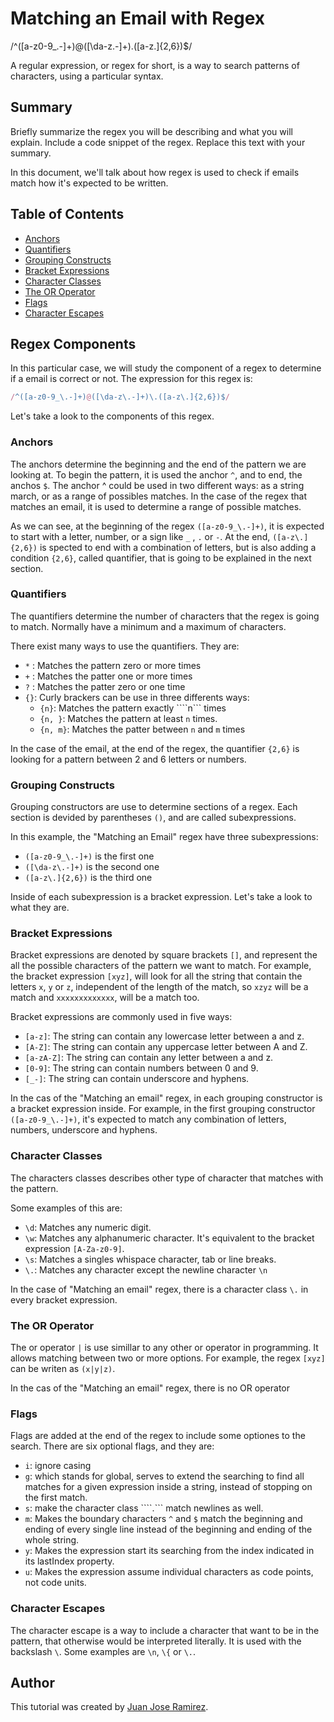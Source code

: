 # Matching an Email with Regex

/^([a-z0-9_\.-]+)@([\da-z\.-]+)\.([a-z\.]{2,6})$/

A regular expression, or regex for short, is a way to search patterns of characters, using a particular syntax. 

## Summary

Briefly summarize the regex you will be describing and what you will explain. Include a code snippet of the regex. Replace this text with your summary.

In this document, we'll talk about how regex is used to check if emails match how it's expected to be written.


## Table of Contents

- [Anchors](#anchors)
- [Quantifiers](#quantifiers)
- [Grouping Constructs](#grouping-constructs)
- [Bracket Expressions](#bracket-expressions)
- [Character Classes](#character-classes)
- [The OR Operator](#the-or-operator)
- [Flags](#flags)
- [Character Escapes](#character-escapes)

## Regex Components

In this particular case, we will study the component of a regex to determine if a email is correct or not. The expression for this regex is:

``` javascript
/^([a-z0-9_\.-]+)@([\da-z\.-]+)\.([a-z\.]{2,6})$/
```
 Let's take a look to the components of this regex.

### Anchors

The anchors determine the beginning and the end of the pattern we are looking at. To begin the pattern, it is used the anchor ```^```, and to end, the anchos ```$```.
The anchor ^ could be used in two different ways: as a string march, or as a range of possibles matches. In the case of the regex that matches an email, it is used to determine a range of possible matches.

As we can see, at the beginning of the regex ```([a-z0-9_\.-]+)```, it is expected to start with a letter, number, or a sign like ```_``` , ```.``` or ```-```. At the end, ```([a-z\.]{2,6})``` is spected to end with a combination of letters, but is also adding a condition ```{2,6}```, called quantifier, that is going to be explained in the next section.

### Quantifiers

The quantifiers determine the number of characters that the regex is going to match. Normally have a minimum and a maximum of characters.

There exist many ways to use the quantifiers. They are:
- ```*``` : Matches the pattern zero or more times
- ```+``` : Matches the patter one or more times
- ```?``` : Matches the patter zero or one time
- ```{}```: Curly brackers can be use in three differents ways:
  - ```{n}```: Matches the pattern exactly ````n``` times
  - ```{n, }```: Matches the pattern at least ```n``` times.
  - ```{n, m}```: Matches the patter between ```n``` and ```m``` times

In the case of the email, at the end of the regex, the quantifier ```{2,6}``` is looking for a pattern between 2 and 6 letters or numbers.

### Grouping Constructs

Grouping constructors are use to determine sections of a regex. Each section is devided by parentheses ```()```, and are called subexpressions.

In this example, the "Matching an Email" regex have three subexpressions:

- ```([a-z0-9_\.-]+)``` is the first one
- ```([\da-z\.-]+)``` is the second one
- ```([a-z\.]{2,6})``` is the third one

Inside of each subexpression is a bracket expression. Let's take a look to what they are.

### Bracket Expressions

Bracket expressions are denoted by square brackets ```[]```, and represent the all the possible characters of the pattern we want to match. For example, the bracket expression ```[xyz]```, will look for all the string that contain the letters ```x```, ```y``` or ```z```, independent of the length of the match, so ```xzyz``` will be a match and ```xxxxxxxxxxxxx```, will be a match too.

Bracket expressions are commonly used in five ways:

- ```[a-z]```: The string can contain any lowercase letter between a and z.
- ```[A-Z]```: The string can contain any uppercase letter between A and Z.
- ```[a-zA-Z]```: The string can contain any letter between a and z.
- ```[0-9]```: The string can contain numbers between 0 and 9.
- ```[_-]```: The string can contain underscore and hyphens.

In the cas of the "Matching an email" regex, in each grouping constructor is a bracket expression inside. For example, in the first grouping constructor ```([a-z0-9_\.-]+)```, it's expected to match any combination of letters, numbers, underscore and hyphens.

### Character Classes

The characters classes describes other type of character that matches with the pattern. 

Some examples of this are:

- ```\d```: Matches any numeric digit.
- ```\w```: Matches any alphanumeric character. It's equivalent to the bracket expression ```[A-Za-z0-9]```.
- ```\s```: Matches a singles whispace character, tab or line breaks.
- ```\.```: Matches any character except the newline character ```\n```

In the case of "Matching an email" regex, there is a character class ```\.``` in every bracket expression.

### The OR Operator

The or operator ```|``` is use simillar to any other or operator in programming. It allows matching between two or more options. For example, the regex ```[xyz]``` can be writen as ```(x|y|z)```.

In the cas of the "Matching an email" regex, there is no OR operator

### Flags

Flags are added at the end of the regex to include some optiones to the search. There are six optional flags, and they are: 

- ```i```: ignore casing
- ```g```: which stands for global, serves to extend the searching to find all matches for a given expression inside a string, instead of stopping on the first match.
- ```s```: make the character class ````.``` match newlines as well.
- ```m```: Makes the boundary characters ```^``` and ```$``` match the beginning and ending of every single line instead of the beginning and ending of the whole string.
- ```y```: Makes the expression start its searching from the index indicated in its lastIndex property.
- ```u```: Makes the expression assume individual characters as code points, not code units.

### Character Escapes

The character escape is a way to include a character that want to be in the pattern, that otherwise would be interpreted literally. It is used with the backslash ```\```. Some examples are ```\n```, ```\{``` or ```\.```.

## Author

This tutorial was created by [Juan Jose Ramirez](https://github.com/JuanjoRamirez262).
